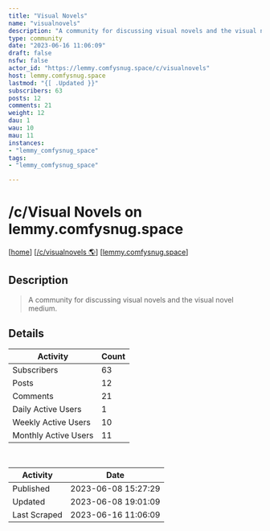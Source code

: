 ```yaml
---
title: "Visual Novels" 
name: "visualnovels"
description: "A community for discussing visual novels and the visual novel medium."
type: community
date: "2023-06-16 11:06:09"
draft: false
nsfw: false
actor_id: "https://lemmy.comfysnug.space/c/visualnovels"
host: lemmy.comfysnug.space
lastmod: "{[ .Updated }}"
subscribers: 63
posts: 12
comments: 21
weight: 12
dau: 1
wau: 10
mau: 11
instances:
- "lemmy_comfysnug_space"
tags: 
- "lemmy_comfysnug_space"

---
```


# /c/Visual Novels on lemmy.comfysnug.space

[[home](/)]
[[/c/visualnovels 🌎](https://lemmy.comfysnug.space/c/visualnovels)]
[[lemmy.comfysnug.space](/instances/lemmy_comfysnug_space)]


## Description 

<blockquote class="description">
A community for discussing visual novels and the visual novel medium.
</blockquote>


## Details

| Activity | Count  |
|----------------------|---|
| Subscribers          | 63 |
| Posts                | 12  |
| Comments             | 21  |
| Daily Active Users   | 1  |
| Weekly Active Users  | 10  |
| Monthly Active Users | 11  |

<br>

| Activity | Date |
|----------------------|---|
| Published            | 2023-06-08 15:27:29 |
| Updated              | 2023-06-08 19:01:09 |
| Last Scraped         | 2023-06-16 11:06:09 |
